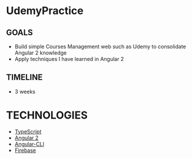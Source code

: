 # UdemyPractice

## GOALS

- Build simple Courses Management web such as Udemy to consolidate Angular 2 knowledge 
- Apply techniques I have learned in Angular 2 

## TIMELINE

- 3 weeks 

# TECHNOLOGIES

- [TypeScript](https://www.typescriptlang.org/) 
- [Angular 2](https://angular.io/docs/ts/latest/) 
- [Angular-CLI](https://github.com/angular/angular-cli) 
- [Firebase](https://firebase.google.com/)